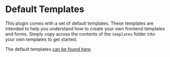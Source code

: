 # Default Templates

This plugin comes with a set of default templates. These templates are intended to help you understand how to create your own frontend templates and forms. Simply copy across the contents of the `templates` folder into your own templates to get started.

The default templates [can be found here](/templates/support).
